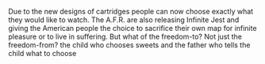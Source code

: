 Due to the new designs of cartridges people can now choose exactly what they would like to watch. The A.F.R. are also releasing Infinite Jest and giving the American people the choice to sacrifice their own map for infinite pleasure or to live in suffering.
But what of the freedom-to? Not just the freedom-from? the child who chooses sweets and the father who tells the child what to choose